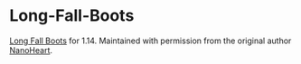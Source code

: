 # Long-Fall-Boots
[Long Fall Boots](https://minecraft.curseforge.com/projects/long-fall-boots) for 1.14. Maintained with permission from the original author [NanoHeart](https://github.com/NanoHeart).

